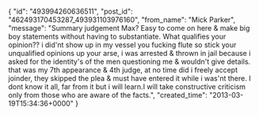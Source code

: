  {
   "id": "493994260636511",
   "post_id": "462493170453287_493931103976160",
   "from_name": "Mick Parker",
   "message": "Summary judgement Max? Easy to come on here & make big boy statements without having to substantiate. What qualifies your opinion?? i did'nt show up in my vessel you fucking flute so stick your unqualified opinions up your arse, i was arrested & thrown in jail because i asked for the identity's of the men questioning me & wouldn't give details. that was my 7th appearance & 4th judge, at no time did i freely accept joinder, they skipped the plea & must have entered it while i was'nt there. I dont know it all, far from it but i will learn.I will take constructive criticism only from those who are aware of the facts.",
   "created_time": "2013-03-19T15:34:36+0000"
 }
